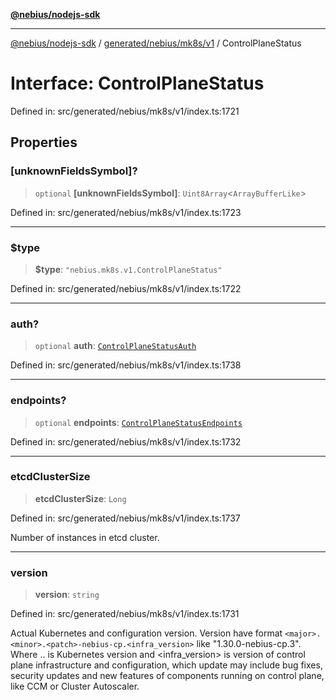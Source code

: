 [**@nebius/nodejs-sdk**](../../../../../README.md)

***

[@nebius/nodejs-sdk](../../../../../README.md) / [generated/nebius/mk8s/v1](../README.md) / ControlPlaneStatus

# Interface: ControlPlaneStatus

Defined in: src/generated/nebius/mk8s/v1/index.ts:1721

## Properties

### \[unknownFieldsSymbol\]?

> `optional` **\[unknownFieldsSymbol\]**: `Uint8Array`\<`ArrayBufferLike`\>

Defined in: src/generated/nebius/mk8s/v1/index.ts:1723

***

### $type

> **$type**: `"nebius.mk8s.v1.ControlPlaneStatus"`

Defined in: src/generated/nebius/mk8s/v1/index.ts:1722

***

### auth?

> `optional` **auth**: [`ControlPlaneStatusAuth`](ControlPlaneStatusAuth.md)

Defined in: src/generated/nebius/mk8s/v1/index.ts:1738

***

### endpoints?

> `optional` **endpoints**: [`ControlPlaneStatusEndpoints`](ControlPlaneStatusEndpoints.md)

Defined in: src/generated/nebius/mk8s/v1/index.ts:1732

***

### etcdClusterSize

> **etcdClusterSize**: `Long`

Defined in: src/generated/nebius/mk8s/v1/index.ts:1737

Number of instances in etcd cluster.

***

### version

> **version**: `string`

Defined in: src/generated/nebius/mk8s/v1/index.ts:1731

Actual Kubernetes and configuration version.
 Version have format `<major>.<minor>.<patch>-nebius-cp.<infra_version>` like "1.30.0-nebius-cp.3".
 Where <major>.<minor>.<patch> is Kubernetes version and <infra_version> is version of control plane infrastructure and configuration,
 which update may include bug fixes, security updates and new features of components running on control plane, like CCM or Cluster Autoscaler.

